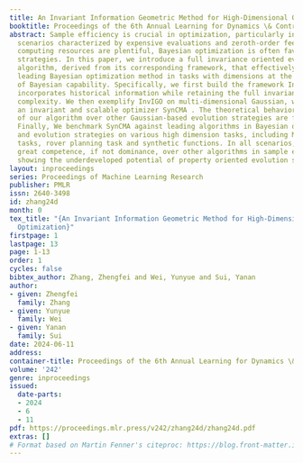 ```yaml
---
title: An Invariant Information Geometric Method for High-Dimensional Online Optimization
booktitle: Proceedings of the 6th Annual Learning for Dynamics \& Control Conference
abstract: Sample efficiency is crucial in optimization, particularly in black-box
  scenarios characterized by expensive evaluations and zeroth-order feedback. When
  computing resources are plentiful, Bayesian optimization is often favored over evolution
  strategies. In this paper, we introduce a full invariance oriented evolution strategies
  algorithm, derived from its corresponding framework, that effectively rivals the
  leading Bayesian optimization method in tasks with dimensions at the upper limit
  of Bayesian capability. Specifically, we first build the framework InvIGO that fully
  incorporates historical information while retaining the full invariant and computational
  complexity. We then exemplify InvIGO on multi-dimensional Gaussian, which gives
  an invariant and scalable optimizer SynCMA . The theoretical behavior and advantages
  of our algorithm over other Gaussian-based evolution strategies are further analyzed.
  Finally, We benchmark SynCMA against leading algorithms in Bayesian optimization
  and evolution strategies on various high dimension tasks, including Mujoco locomotion
  tasks, rover planning task and synthetic functions. In all scenarios, SynCMA demonstrates
  great competence, if not dominance, over other algorithms in sample efficiency,
  showing the underdeveloped potential of property oriented evolution strategies.
layout: inproceedings
series: Proceedings of Machine Learning Research
publisher: PMLR
issn: 2640-3498
id: zhang24d
month: 0
tex_title: "{An Invariant Information Geometric Method for High-Dimensional Online
  Optimization}"
firstpage: 1
lastpage: 13
page: 1-13
order: 1
cycles: false
bibtex_author: Zhang, Zhengfei and Wei, Yunyue and Sui, Yanan
author:
- given: Zhengfei
  family: Zhang
- given: Yunyue
  family: Wei
- given: Yanan
  family: Sui
date: 2024-06-11
address:
container-title: Proceedings of the 6th Annual Learning for Dynamics \& Control Conference
volume: '242'
genre: inproceedings
issued:
  date-parts:
  - 2024
  - 6
  - 11
pdf: https://proceedings.mlr.press/v242/zhang24d/zhang24d.pdf
extras: []
# Format based on Martin Fenner's citeproc: https://blog.front-matter.io/posts/citeproc-yaml-for-bibliographies/
---
```

